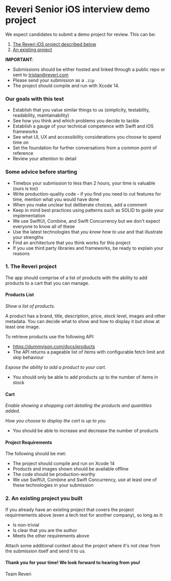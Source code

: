 

Reveri Senior iOS interview demo project
==================================

We expect candidates to submit a demo project for review.
This can be:
1. [The Reveri iOS project described below](#1-the-reveri-demo-project)
2. [An existing project](#2-something-youve-already-built)

**IMPORTANT**:
* Submissions should be either hosted and linked through a public repo or sent to tristan@reveri.com
* Please send your submission as a `.zip`
* The project should compile and run with Xcode 14.


### Our goals with this test
* Establish that you value similar things to us (simplicity, testability, readability, maintainability)
* See how you think and which problems you decide to tackle 
* Establish a gauge of your technical competence with Swift and iOS frameworks
* See what UI, UX and accessibility considerations you choose to spend time on
* Set the foundation for further conversations from a common point of reference
* Review your attention to detail

### Some advice before starting

* Timebox your submission to less than 2 hours, your time is valuable (ours is too)
* Write production-quality code - if you find you need to cut features for time, mention what you would have done
* When you make unclear but deliberate choices, add a comment
* Keep in mind best practices using patterns such as SOLID to guide your implementation
* We use SwiftUI, Combine, and Swift Concurrency but we don't expect everyone to know all of these
* Use the latest technologies that _you know how to use_ and that illustrate your strengths
* Find an architecture that you think works for this project
* If you use third party libraries and frameworks, be ready to explain your reasons

### 1. The Reveri project

The app should comprise of a list of products with the ability to add products to a cart that you can manage.

#### Products List

_Show a list of products._

A product has a brand, title, description, price, stock level, images and other metadata.
You can decide what to show and how to display it but show at least one image.

To retrieve products use the following API:

* https://dummyjson.com/docs/products
* The API returns a pageable list of items with configurable fetch limit and skip behaviour

_Expose the ability to add a product to your cart._

* You should only be able to add products up to the number of items in stock 

#### Cart

_Enable showing a shopping cart detailing the products and quantities added._

_How you choose to display the cart is up to you_

* You should be able to increase and decrease the number of products



#### Project Requirements

The following should be met:

* The project should compile and run on Xcode 14
* Products and images shown should be available offline
* The code should be production-worthy
* We use SwiftUI, Combine and Swift Concurrency, use at least one of these technologies in your submission


### 2. An existing project you built

If you already have an existing project that covers the project requirmements above (even a tech test for another company), so long as it:

* Is non-trivial
* Is clear that you are the author
* Meets the other requirements above

Attach some additional context about the project where it's not clear from the submission itself and send it to us.


#### Thank you for your time! We look forward to hearing from you!
Team Reveri

